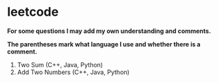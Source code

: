 # leetcode

**For some questions I may add my own understanding and comments.**

**The parentheses mark what language I use and whether there is a comment.**

1. Two Sum (C++, Java, Python)
2. Add Two Numbers (C++, Java, Python)
